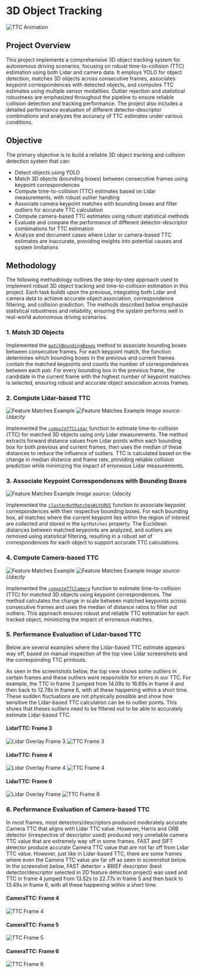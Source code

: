 # 3D Object Tracking

![TTC Animation](output/ttc.gif)

## Project Overview

This project implements a comprehensive 3D object tracking system for autonomous driving scenarios, focusing on robust time-to-collision (TTC) estimation using both Lidar and camera data. It employs YOLO for object detection, matches 3D objects across consecutive frames, associates keypoint correspondences with detected objects, and computes TTC estimates using multiple sensor modalities. Outlier rejection and statistical robustness are emphasized throughout the pipeline to ensure reliable collision detection and tracking performance. The project also includes a detailed performance evaluation of different detector-descriptor combinations and analyzes the accuracy of TTC estimates under various conditions.

## Objective

The primary objective is to build a reliable 3D object tracking and collision detection system that can:

- Detect objects using YOLO
- Match 3D objects (bounding boxes) between consecutive frames using keypoint correspondences
- Compute time-to-collision (TTC) estimates based on Lidar measurements, with robust outlier handling
- Associate camera keypoint matches with bounding boxes and filter outliers for accurate TTC calculation
- Compute camera-based TTC estimates using robust statistical methods
- Evaluate and compare the performance of different detector-descriptor combinations for TTC estimation
- Analyze and document cases where Lidar or camera-based TTC estimates are inaccurate, providing insights into potential causes and system limitations

## Methodology

The following methodology outlines the step-by-step approach used to implement robust 3D object tracking and time-to-collision estimation in this project. Each task builds upon the previous, integrating both Lidar and camera data to achieve accurate object association, correspondence filtering, and collision prediction. The methods described below emphasize statistical robustness and reliability, ensuring the system performs well in real-world autonomous driving scenarios.

### 1. Match 3D Objects

Implemented the [`matchBoundingBoxes`](src/camFusion_Student.cpp) method to associate bounding boxes between consecutive frames. For each keypoint match, the function determines which bounding boxes in the previous and current frames contain the matched keypoints and counts the number of correspondences between each pair. For every bounding box in the previous frame, the candidate in the current frame with the highest number of keypoint matches is selected, ensuring robust and accurate object association across frames.

### 2. Compute Lidar-based TTC

![Feature Matches Example](output/computeTTCLidar1.png)
![Feature Matches Example](output/computeTTCLidar2.png)
_Image source: Udacity_

Implemented the [`computeTTCLidar`](src/camFusion_Student.cpp) function to estimate time-to-collision (TTC) for matched 3D objects using only Lidar measurements. The method extracts forward distance values from Lidar points within each bounding box for both previous and current frames, then uses the median of these distances to reduce the influence of outliers. TTC is calculated based on the change in median distance and frame rate, providing reliable collision prediction while minimizing the impact of erroneous Lidar measurements.

### 3. Associate Keypoint Correspondences with Bounding Boxes

![Feature Matches Example](output/associateKeypoints.png)
_Image source: Udacity_

Implemented the [`clusterKptMatchesWithROI`](src/camFusion_Student.cpp) function to associate keypoint correspondences with their respective bounding boxes. For each bounding box, all matches where the current keypoint lies within the region of interest are collected and stored in the `kptMatches` property. The Euclidean distances between matched keypoints are analyzed, and outliers are removed using statistical filtering, resulting in a robust set of correspondences for each object to support accurate TTC calculations.

### 4. Compute Camera-based TTC

![Feature Matches Example](output/computeTTCCamera1.png)
![Feature Matches Example](output/computeTTCCamera2.png)
_Image source: Udacity_

Implemented the [`computeTTCCamera`](src/camFusion_Student.cpp) function to estimate time-to-collision (TTC) for matched 3D objects using keypoint correspondences. The method calculates the change in scale between matched keypoints across consecutive frames and uses the median of distance ratios to filter out outliers. This approach ensures robust and reliable TTC estimation for each tracked object, minimizing the impact of erroneous matches.

### 5. Performance Evaluation of Lidar-based TTC

Below are several examples where the Lidar-based TTC estimate appears way off, based on manual inspection of the top view Lidar screenshots and the corresponding TTC printouts.

As seen in the screenshots below, the top view shows some outliers in certain frames and these outliers were responsible for errors in our TTC. For example, the TTC in frame 3 jumped from 14.09s to 16.69s in frame 4 and then back to 12.78s in frame 6, with all these happening within a short time. These sudden fluctuations are not physically possible and show how sensitive the Lidar-based TTC calculation can be to outlier points. This shows that theses outliers need to be filtered out to be able to accurately estimate Lidar-based TTC.

#### LidarTTC: Frame 3

![Lidar Overlay Frame 3](output/lidarTTC-evaluation/lidar_overlay_3.png)
![TTC Frame 3](output/ttc_frame/ttc_frame_3.png)

#### LidarTTC: Frame 4

![Lidar Overlay Frame 4](output/lidarTTC-evaluation/lidar_overlay_4.png)
![TTC Frame 4](output/ttc_frame/ttc_frame_4.png)

#### LidarTTC: Frame 6

![Lidar Overlay Frame ](output/lidarTTC-evaluation/lidar_overlay_6.png)
![TTC Frame 6](output/ttc_frame/ttc_frame_6.png)

### 6. Performance Evaluation of Camera-based TTC

In most frames, most detectors/descriptors produced moderately accurate Camera TTC that aligns with Lidar TTC value. However, Harris and ORB detector (irrespective of descriptor used) produced very unreliable camera TTC value that are extremely way off in some frames. FAST and SIFT detector produce accurate Camera TTC value that are not far off from Lidar TTC value. However, just like in Lidar-based TTC, there are some frames where even the Camera TTC value are far off as seen in screenshot below. In the screenshot below, FAST detector + BRIEF descriptor (best detector/descriptor selected in 2D feature detection project) was used and TTC in frame 4 jumped from 13.52s to 22.77s in frame 5 and then back to 13.49s in frame 6, with all these happening within a short time.

#### CameraTTC: Frame 4

![TTC Frame 4](output/ttc_frame/ttc_frame_4.png)

#### CameraTTC: Frame 5

![TTC Frame 5](output/ttc_frame/ttc_frame_5.png)

#### CameraTTC: Frame 6

![TTC Frame 6](output/ttc_frame/ttc_frame_6.png)
